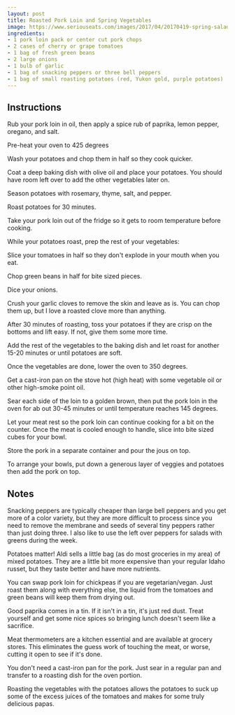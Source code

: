 ```yaml
---
layout: post
title: Roasted Pork Loin and Spring Vegetables
image: https://www.seriouseats.com/images/2017/04/20170419-spring-salad-crispy-egg-21.jpg
ingredients:
- 1 pork loin pack or center cut pork chops
- 2 cases of cherry or grape tomatoes
- 1 bag of fresh green beans
- 2 large onions
- 1 bulb of garlic
- 1 bag of snacking peppers or three bell peppers
- 1 bag of small roasting potatoes (red, Yukon gold, purple potatoes)
---
```

## Instructions

Rub your pork loin in oil, then apply a spice rub of paprika, lemon pepper, oregano, and salt.

Pre-heat your oven to 425 degrees

Wash your potatoes and chop them in half so they cook quicker.

Coat a deep baking dish with olive oil and place your potatoes. You should have room left over to add the other vegetables later on.

Season potatoes with rosemary, thyme, salt, and pepper.

Roast potatoes for 30 minutes.

Take your pork loin out of the fridge so it gets to room temperature before cooking.

While your potatoes roast, prep the rest of your vegetables:

Slice your tomatoes in half so they don't explode in your mouth when you eat.

Chop green beans in half for bite sized pieces.

Dice your onions.

Crush your garlic cloves to remove the skin and leave as is. You can chop them up, but I love a roasted clove more than anything.

After 30 minutes of roasting, toss your potatoes if they are crisp on the bottoms and lift easy. If not, give them some more time.

Add the rest of the vegetables to the baking dish and let roast for another 15-20 minutes or until potatoes are soft.

Once the vegetables are done, lower the oven to 350 degrees.

Get a cast-iron pan on the stove hot (high heat) with some vegetable oil or other high-smoke point oil.

Sear each side of the loin to a golden brown, then put the pork loin in the oven for ab out 30-45 minutes or until temperature reaches 145 degrees.

Let your meat rest so the pork loin can continue cooking for a bit on the counter. Once the meat is cooled enough to handle, slice into bite sized cubes for your bowl.

Store the pork in a separate container and pour the jous on top.

To arrange your bowls, put down a generous layer of veggies and potatoes then add the pork on top.

## Notes

Snacking peppers are typically cheaper than large bell peppers and you get more of a color variety, but they are more difficult to process since you need to remove the membrane and seeds of several tiny peppers rather than just doing three. I also like to use the left over peppers for salads with greens during the week.

Potatoes matter! Aldi sells a little bag (as do most groceries in my area) of mixed potatoes. They are a little bit more expensive than your regular Idaho russet, but they taste better and have more nutrients.

You can swap pork loin for chickpeas if you are vegetarian/vegan. Just roast them along with everything else, the liquid from the tomatoes and green beans will keep them from drying out.

Good paprika comes in a tin. If it isn't in a tin, it's just red dust. Treat yourself and get some nice spices so bringing lunch doesn't seem like a sacrifice.

Meat thermometers are a kitchen essential and are available at grocery stores. This eliminates the guess work of touching the meat, or worse, cutting it open to see if it's done.

You don't need a cast-iron pan for the pork. Just sear in a regular pan and transfer to a roasting dish for the oven portion.

Roasting the vegetables with the potatoes allows the potatoes to suck up some of the excess juices of the tomatoes and makes for some truly delicious papas.  
